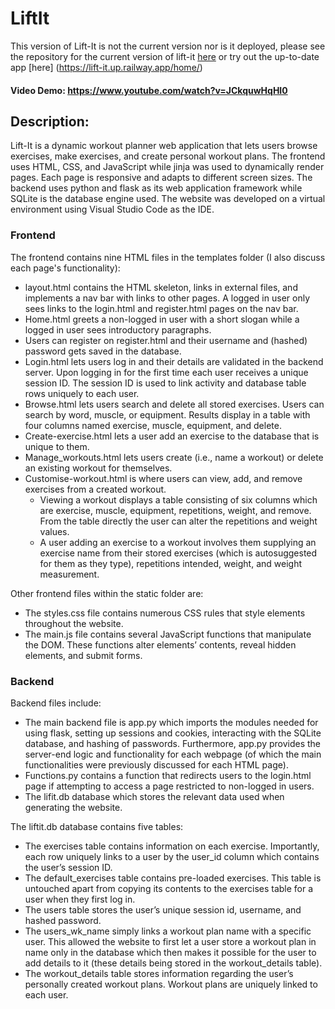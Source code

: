 # LiftIt 

This version of Lift-It is not the current version nor is it deployed, please see the repository for the current version of lift-it [here](https://github.com/etcheekes/Liftit_Django) or try out the up-to-date app [here] (https://lift-it.up.railway.app/home/)

#### Video Demo: https://www.youtube.com/watch?v=JCkquwHqHI0

## Description:

Lift-It is a dynamic workout planner web application that lets users browse exercises, make exercises, and create personal workout plans. The frontend uses HTML, CSS, and JavaScript while jinja was used to dynamically render pages. Each page is responsive and adapts to different screen sizes. The backend uses python and flask as its web application framework while SQLite is the database engine used. The website was developed on a virtual environment using Visual Studio Code as the IDE.

### Frontend

The frontend contains nine HTML files in the templates folder (I also discuss each page's functionality):

- layout.html contains the HTML skeleton, links in external files, and implements a nav bar with links to other pages. A logged in user only sees links to the login.html and register.html pages on the nav bar. 
- Home.html greets a non-logged in user with a short slogan while a logged in user sees introductory paragraphs.
- Users can register on register.html and their username and (hashed) password gets saved in the database.
- Login.html lets users log in and their details are validated in the backend server. Upon logging in for the first time each user receives a unique session ID. The session ID is used to link activity and database table rows uniquely to each user.
- Browse.html lets users search and delete all stored exercises. Users can search by word, muscle, or equipment. Results display in a table with four columns named exercise, muscle, equipment, and delete.
- Create-exercise.html lets a user add an exercise to the database that is unique to them.
- Manage_workouts.html lets users create (i.e., name a workout) or delete an existing workout for themselves.
- Customise-workout.html is where users can view, add, and remove exercises from a created workout.
    - Viewing a workout displays a table consisting of six columns which are exercise, muscle, equipment, repetitions, weight, and remove. From the table directly the user can alter the repetitions and weight values.
    - A user adding an exercise to a workout involves them supplying an exercise name from their stored exercises (which is autosuggested for them as they type), repetitions intended, weight, and weight measurement.

Other frontend files within the static folder are:
- The styles.css file contains numerous CSS rules that style elements throughout the website. 
- The main.js file contains several JavaScript functions that manipulate the DOM. These functions alter elements’ contents, reveal hidden elements, and submit forms. 

### Backend

Backend files include:

- The main backend file is app.py which imports the modules needed for using flask, setting up sessions and cookies, interacting with the SQLite database, and hashing of passwords. Furthermore, app.py provides the server-end logic and functionality for each webpage (of which the main functionalities were previously discussed for each HTML page).
- Functions.py contains a function that redirects users to the login.html page if attempting to access a page restricted to non-logged in users.
- The lifit.db database which stores the relevant data used when generating the website.

The liftit.db database contains five tables:

- The exercises table contains information on each exercise. Importantly, each row uniquely links to a user by the user_id column which contains the user’s session ID.
- The default_exercises table contains pre-loaded exercises. This table is untouched apart from copying its contents to the exercises table for a user when they first log in.
- The users table stores the user’s unique session id, username, and hashed password.
- The users_wk_name simply links a workout plan name with a specific user. This allowed the website to first let a user store a workout plan in name only in the database which then makes it possible for the user to add details to it (these details being stored in the workout_details table).
- The workout_details table stores information regarding the user’s personally created workout plans. Workout plans are uniquely linked to each user.

